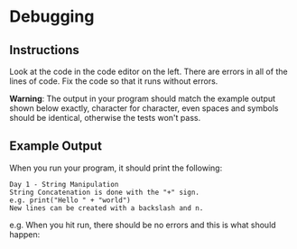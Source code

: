 # Debugging

## Instructions

Look at the code in the code editor on the left. There are errors in all of the lines of code. Fix the code so that it runs without errors.

**Warning**: The output in your program should match the example output shown below exactly, character for character, even spaces and symbols should be identical, otherwise the tests won't pass.

## Example Output

When you run your program, it should print the following:

```
Day 1 - String Manipulation
String Concatenation is done with the "+" sign.
e.g. print("Hello " + "world")
New lines can be created with a backslash and n.
```

e.g. When you hit run, there should be no errors and this is what should happen:
